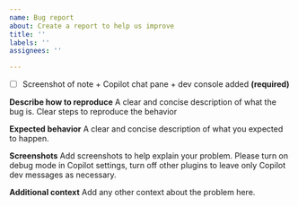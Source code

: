 ```yaml
---
name: Bug report
about: Create a report to help us improve
title: ''
labels: ''
assignees: ''

---
```


- [ ] Screenshot of note + Copilot chat pane + dev console added **(required)**

**Describe how to reproduce**
A clear and concise description of what the bug is. Clear steps to reproduce the behavior

**Expected behavior**
A clear and concise description of what you expected to happen.

**Screenshots**
Add screenshots to help explain your problem. Please turn on debug mode in Copilot settings, turn off other plugins to leave only Copilot dev messages as necessary. 

**Additional context**
Add any other context about the problem here.

